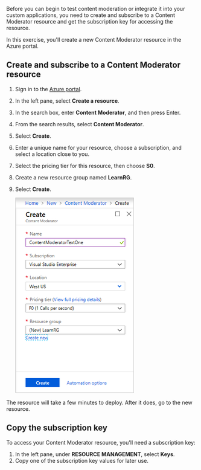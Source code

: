 Before you can begin to test content moderation or integrate it into your custom applications, you need to create and subscribe to a Content Moderator resource and get the subscription key for accessing the resource. 

In this exercise, you'll create a new Content Moderator resource in the Azure portal.

## Create and subscribe to a Content Moderator resource

1. Sign in to the [Azure portal](https://portal.azure.com?azure-portal=true).
1. In the left pane, select **Create a resource**.
1. In the search box, enter **Content Moderator**, and then press Enter.
1. From the search results, select **Content Moderator**.
1. Select **Create**.
1. Enter a unique name for your resource, choose a subscription, and select a location close to you.
1. Select the pricing tier for this resource, then choose **S0**.
1. Create a new resource group named **LearnRG**.
1. Select **Create**.

    ![Specify the settings for the Content Moderator resource](../media/3-create-content-moderator-service-create.png)

The resource will take a few minutes to deploy. After it does, go to the new resource.

## Copy the subscription key

To access your Content Moderator resource, you'll need a subscription key:

1. In the left pane, under **RESOURCE MANAGEMENT**, select **Keys**.
1. Copy one of the subscription key values for later use.
